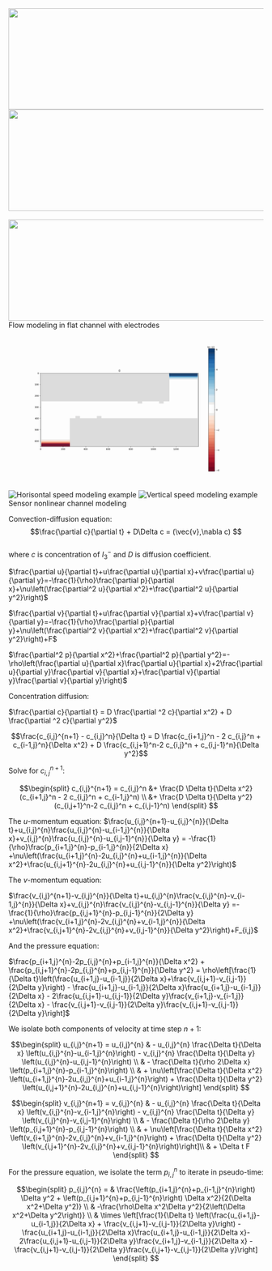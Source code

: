 <img align="left" width="600" height="200" src="https://your-url-image.png.png">

<!-- For CENTER alignment -->
<p align="center">
  <img width="600" height="200" src="https://your-url-image.png">
</p>

<!-- For RIGHT alignment -->

<img align="right" width="600" height="200" src="https://your-url-image.png">

Flow modeling in flat channel with electrodes
![Pressure modeling example](info/p_init_0.gif?raw=true)
![Horisontal speed modeling example](info/u_init_0.gif?raw=true)
![Vertical speed modeling example](info/v_init_0.gif?raw=true)
Sensor  nonlinear channel  modeling

Convection-diffusion equation:
$$\frac{\partial c}{\partial t} + D\Delta c = (\vec{v},\nabla c) $$  
where $c$ is concentration of $I_3^-$ and $D$ is diffusion coefficient.  

$\frac{\partial u}{\partial t}+u\frac{\partial u}{\partial x}+v\frac{\partial u}{\partial y}=-\frac{1}{\rho}\frac{\partial p}{\partial x}+\nu\left(\frac{\partial^2 u}{\partial x^2}+\frac{\partial^2 u}{\partial y^2}\right)$

$\frac{\partial v}{\partial t}+u\frac{\partial v}{\partial x}+v\frac{\partial v}{\partial y}=-\frac{1}{\rho}\frac{\partial p}{\partial y}+\nu\left(\frac{\partial^2 v}{\partial x^2}+\frac{\partial^2 v}{\partial y^2}\right)+F$

$\frac{\partial^2 p}{\partial x^2}+\frac{\partial^2 p}{\partial y^2}=-\rho\left(\frac{\partial u}{\partial x}\frac{\partial u}{\partial x}+2\frac{\partial u}{\partial y}\frac{\partial v}{\partial x}+\frac{\partial v}{\partial y}\frac{\partial v}{\partial y}\right)$

Concentration diffusion:

$\frac{\partial c}{\partial t} = D \frac{\partial ^2 c}{\partial x^2} + D \frac{\partial ^2 c}{\partial y^2}$

$$\frac{c_{i,j}^{n+1} - c_{i,j}^n}{\Delta t} = D \frac{c_{i+1,j}^n - 2 c_{i,j}^n + c_{i-1,j}^n}{\Delta x^2} + D \frac{c_{i,j+1}^n-2 c_{i,j}^n + c_{i,j-1}^n}{\Delta y^2}$$

Solve for $c_{i,j}^{n+1}$:

$$\begin{split}
c_{i,j}^{n+1} = c_{i,j}^n &+ \frac{D \Delta t}{\Delta x^2}(c_{i+1,j}^n - 2 c_{i,j}^n + c_{i-1,j}^n) \\
&+ \frac{D \Delta t}{\Delta y^2}(c_{i,j+1}^n-2 c_{i,j}^n + c_{i,j-1}^n)
\end{split}
$$


The $u$-momentum equation:
$\frac{u_{i,j}^{n+1}-u_{i,j}^{n}}{\Delta t}+u_{i,j}^{n}\frac{u_{i,j}^{n}-u_{i-1,j}^{n}}{\Delta x}+v_{i,j}^{n}\frac{u_{i,j}^{n}-u_{i,j-1}^{n}}{\Delta y} = -\frac{1}{\rho}\frac{p_{i+1,j}^{n}-p_{i-1,j}^{n}}{2\Delta x} +\nu\left(\frac{u_{i+1,j}^{n}-2u_{i,j}^{n}+u_{i-1,j}^{n}}{\Delta x^2}+\frac{u_{i,j+1}^{n}-2u_{i,j}^{n}+u_{i,j-1}^{n}}{\Delta y^2}\right)$

The $v$-momentum equation:

$\frac{v_{i,j}^{n+1}-v_{i,j}^{n}}{\Delta t}+u_{i,j}^{n}\frac{v_{i,j}^{n}-v_{i-1,j}^{n}}{\Delta x}+v_{i,j}^{n}\frac{v_{i,j}^{n}-v_{i,j-1}^{n}}{\Delta y} =-\frac{1}{\rho}\frac{p_{i,j+1}^{n}-p_{i,j-1}^{n}}{2\Delta y} +\nu\left(\frac{v_{i+1,j}^{n}-2v_{i,j}^{n}+v_{i-1,j}^{n}}{\Delta x^2}+\frac{v_{i,j+1}^{n}-2v_{i,j}^{n}+v_{i,j-1}^{n}}{\Delta y^2}\right)+F_{i,j}$

And the pressure equation:

$\frac{p_{i+1,j}^{n}-2p_{i,j}^{n}+p_{i-1,j}^{n}}{\Delta x^2} + \frac{p_{i,j+1}^{n}-2p_{i,j}^{n}+p_{i,j-1}^{n}}{\Delta y^2} = \rho\left[\frac{1}{\Delta t}\left(\frac{u_{i+1,j}-u_{i-1,j}}{2\Delta x}+\frac{v_{i,j+1}-v_{i,j-1}}{2\Delta y}\right) - \frac{u_{i+1,j}-u_{i-1,j}}{2\Delta x}\frac{u_{i+1,j}-u_{i-1,j}}{2\Delta x} - 2\frac{u_{i,j+1}-u_{i,j-1}}{2\Delta y}\frac{v_{i+1,j}-v_{i-1,j}}{2\Delta x} - \frac{v_{i,j+1}-v_{i,j-1}}{2\Delta y}\frac{v_{i,j+1}-v_{i,j-1}}{2\Delta y}\right]$



 We isolate both components of velocity at time step $n+1$:
 
 
 $$\begin{split}
u_{i,j}^{n+1} = u_{i,j}^{n} & - u_{i,j}^{n} \frac{\Delta t}{\Delta x} \left(u_{i,j}^{n}-u_{i-1,j}^{n}\right) - v_{i,j}^{n} \frac{\Delta t}{\Delta y} \left(u_{i,j}^{n}-u_{i,j-1}^{n}\right) \\
& - \frac{\Delta t}{\rho 2\Delta x} \left(p_{i+1,j}^{n}-p_{i-1,j}^{n}\right) \\
& + \nu\left[\frac{\Delta t}{\Delta x^2} \left(u_{i+1,j}^{n}-2u_{i,j}^{n}+u_{i-1,j}^{n}\right) + \frac{\Delta t}{\Delta y^2} \left(u_{i,j+1}^{n}-2u_{i,j}^{n}+u_{i,j-1}^{n}\right)\right] 
\end{split}
 $$
 
 
 $$\begin{split}
v_{i,j}^{n+1} = v_{i,j}^{n} & - u_{i,j}^{n} \frac{\Delta t}{\Delta x} \left(v_{i,j}^{n}-v_{i-1,j}^{n}\right) - v_{i,j}^{n} \frac{\Delta t}{\Delta y} \left(v_{i,j}^{n}-v_{i,j-1}^{n}\right) \\
& - \frac{\Delta t}{\rho 2\Delta y} \left(p_{i,j+1}^{n}-p_{i,j-1}^{n}\right) \\
& + \nu\left[\frac{\Delta t}{\Delta x^2} \left(v_{i+1,j}^{n}-2v_{i,j}^{n}+v_{i-1,j}^{n}\right) + \frac{\Delta t}{\Delta y^2} \left(v_{i,j+1}^{n}-2v_{i,j}^{n}+v_{i,j-1}^{n}\right)\right]\\
& + \Delta t F
\end{split}
  $$


For the pressure equation, we isolate the term $p_{i,j}^n$ to iterate in pseudo-time:

$$\begin{split}
p_{i,j}^{n} = & \frac{\left(p_{i+1,j}^{n}+p_{i-1,j}^{n}\right) \Delta y^2 + \left(p_{i,j+1}^{n}+p_{i,j-1}^{n}\right) \Delta x^2}{2(\Delta x^2+\Delta y^2)} \\
& -\frac{\rho\Delta x^2\Delta y^2}{2\left(\Delta x^2+\Delta y^2\right)} \\
& \times \left[\frac{1}{\Delta t} \left(\frac{u_{i+1,j}-u_{i-1,j}}{2\Delta x} + \frac{v_{i,j+1}-v_{i,j-1}}{2\Delta y}\right) - \frac{u_{i+1,j}-u_{i-1,j}}{2\Delta x}\frac{u_{i+1,j}-u_{i-1,j}}{2\Delta x}- 2\frac{u_{i,j+1}-u_{i,j-1}}{2\Delta y}\frac{v_{i+1,j}-v_{i-1,j}}{2\Delta x} - \frac{v_{i,j+1}-v_{i,j-1}}{2\Delta y}\frac{v_{i,j+1}-v_{i,j-1}}{2\Delta y}\right]
\end{split}
$$

